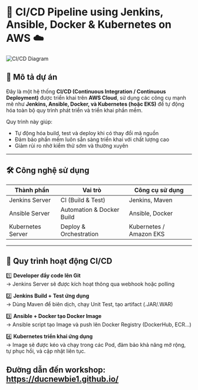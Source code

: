 # 🚀 CI/CD Pipeline using Jenkins, Ansible, Docker & Kubernetes on AWS ☁️

![CI/CD Diagram](https://private-user-images.githubusercontent.com/112816078/434653588-6c16688e-b984-4b7e-afea-2146d0219e29.png?jwt=eyJhbGciOiJIUzI1NiIsInR5cCI6IkpXVCJ9.eyJpc3MiOiJnaXRodWIuY29tIiwiYXVkIjoicmF3LmdpdGh1YnVzZXJjb250ZW50LmNvbSIsImtleSI6ImtleTUiLCJleHAiOjE3NDQ4NzAwNzEsIm5iZiI6MTc0NDg2OTc3MSwicGF0aCI6Ii8xMTI4MTYwNzgvNDM0NjUzNTg4LTZjMTY2ODhlLWI5ODQtNGI3ZS1hZmVhLTIxNDZkMDIxOWUyOS5wbmc_WC1BbXotQWxnb3JpdGhtPUFXUzQtSE1BQy1TSEEyNTYmWC1BbXotQ3JlZGVudGlhbD1BS0lBVkNPRFlMU0E1M1BRSzRaQSUyRjIwMjUwNDE3JTJGdXMtZWFzdC0xJTJGczMlMkZhd3M0X3JlcXVlc3QmWC1BbXotRGF0ZT0yMDI1MDQxN1QwNjAyNTFaJlgtQW16LUV4cGlyZXM9MzAwJlgtQW16LVNpZ25hdHVyZT02M2Q4MzMxMGEyZTg3NjJjYWI0ODBiNmMwMzJiZDQ5MzQyNzE5M2M5YjRjZGFiZThiNTdiYjZiYjE2ZTJmM2M1JlgtQW16LVNpZ25lZEhlYWRlcnM9aG9zdCJ9.Q1Q9E-kNzYPjMi3Ju7UUOZveDaALUj0C-ObJDuhdDK8)

## 📌 Mô tả dự án

Đây là một hệ thống **CI/CD (Continuous Integration / Continuous Deployment)** được triển khai trên **AWS Cloud**, sử dụng các công cụ mạnh mẽ như **Jenkins, Ansible, Docker, và Kubernetes (hoặc EKS)** để tự động hóa toàn bộ quy trình phát triển và triển khai phần mềm.

Quy trình này giúp:
- Tự động hóa build, test và deploy khi có thay đổi mã nguồn
- Đảm bảo phần mềm luôn sẵn sàng triển khai với chất lượng cao
- Giảm rủi ro nhờ kiểm thử sớm và thường xuyên

---

## 🛠️ Công nghệ sử dụng

| Thành phần | Vai trò | Công cụ sử dụng |
|------------|--------|----------------|
| Jenkins Server | CI (Build & Test) | Jenkins, Maven |
| Ansible Server | Automation & Docker Build | Ansible, Docker |
| Kubernetes Server | Deploy & Orchestration | Kubernetes / Amazon EKS |

---

## 🔄 Quy trình hoạt động CI/CD

1️⃣ **Developer đẩy code lên Git**  
→ Jenkins Server sẽ được kích hoạt thông qua webhook hoặc polling

2️⃣ **Jenkins Build + Test ứng dụng**  
→ Dùng Maven để biên dịch, chạy Unit Test, tạo artifact (.JAR/.WAR)

3️⃣ **Ansible + Docker tạo Docker Image**  
→ Ansible script tạo Image và push lên Docker Registry (DockerHub, ECR…)

4️⃣ **Kubernetes triển khai ứng dụng**  
→ Image sẽ được kéo và chạy trong các Pod, đảm bảo khả năng mở rộng, tự phục hồi, và cập nhật liên tục.
## Đường dẫn đến workshop: https://ducnewbie1.github.io/


